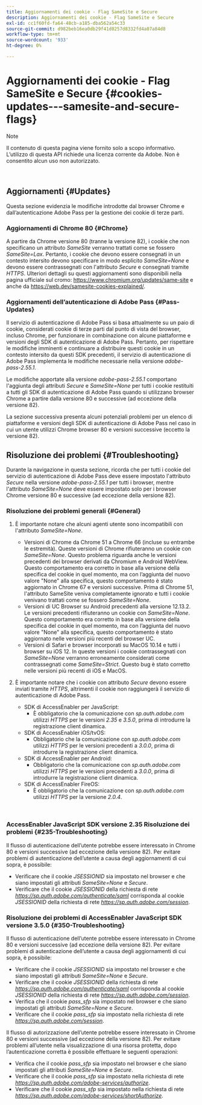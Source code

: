 ```yaml
---
title: Aggiornamenti dei cookie - Flag SameSite e Secure
description: Aggiornamenti dei cookie - Flag SameSite e Secure
exl-id: cc1f60fd-fa64-48cb-a185-dba562a54c33
source-git-commit: d982beb16ea0db29f41d0257d8332fd4a07a84d8
workflow-type: tm+mt
source-wordcount: '933'
ht-degree: 0%

---
```


# Aggiornamenti dei cookie - Flag SameSite e Secure {#cookies-updates---samesite-and-secure-flags}

>[!NOTE]
>
>Il contenuto di questa pagina viene fornito solo a scopo informativo. L’utilizzo di questa API richiede una licenza corrente da Adobe. Non è consentito alcun uso non autorizzato.

</br>


## Aggiornamenti {#Updates}

Questa sezione evidenzia le modifiche introdotte dal browser Chrome e dall’autenticazione Adobe Pass per la gestione dei cookie di terze parti.



### Aggiornamenti di Chrome 80 {#Chrome}

A partire da Chrome versione 80 (tranne la versione 82), i cookie che non specificano un attributo *SameSite* verranno trattati come se fossero *SameSite=Lax*. Pertanto, i cookie che devono essere consegnati in un contesto intersito devono specificare in modo esplicito *SameSite=None* e devono essere contrassegnati con l&#39;attributo *Secure* e consegnati tramite *HTTPS*. Ulteriori dettagli su questi aggiornamenti sono disponibili nella pagina ufficiale sul cromo: <https://www.chromium.org/updates/same-site> e anche da <https://web.dev/samesite-cookies-explained/>.


### Aggiornamenti dell’autenticazione di Adobe Pass {#Pass-Updates}

Il servizio di autenticazione di Adobe Pass si basa attualmente su un paio di cookie, considerati cookie di terze parti dal punto di vista del browser, incluso Chrome, per funzionare in combinazione con alcune piattaforme e versioni degli SDK di autenticazione di Adobe Pass. Pertanto, per rispettare le modifiche imminenti e continuare a distribuire questi cookie in un contesto intersito da questi SDK precedenti, il servizio di autenticazione di Adobe Pass implementa le modifiche necessarie nella versione *adobe-pass-2.55.1*.

Le modifiche apportate alla versione *adobe-pass-2.55.1* comportano l&#39;aggiunta degli attributi *Secure* e *SameSite=None* per tutti i cookie restituiti a tutti gli SDK di autenticazione di Adobe Pass quando si utilizzano browser Chrome a partire dalla versione 80 e successive (ad eccezione della versione 82).

La sezione successiva presenta alcuni potenziali problemi per un elenco di piattaforme e versioni degli SDK di autenticazione di Adobe Pass nel caso in cui un utente utilizzi Chrome browser 80 e versioni successive (eccetto la versione 82).

## Risoluzione dei problemi {#Troubleshooting}

Durante la navigazione in questa sezione, ricorda che per tutti i cookie del servizio di autenticazione di Adobe Pass deve essere impostato l&#39;attributo *Secure* nella versione *adobe-pass-2.55.1* per tutti i browser, mentre l&#39;attributo *SameSite=None* deve essere impostato solo per i browser Chrome versione 80 e successive (ad eccezione della versione 82).


### Risoluzione dei problemi generali {#General}

1. È importante notare che alcuni agenti utente sono incompatibili con l&#39;attributo *SameSite=None*.

   - Versioni di Chrome da Chrome 51 a Chrome 66 (incluse su entrambe le estremità). Queste versioni di Chrome rifiuteranno un cookie con *SameSite=None*. Questo problema riguarda anche le versioni precedenti dei browser derivati da Chromium e Android WebView. Questo comportamento era corretto in base alla versione della specifica del cookie in quel momento, ma con l’aggiunta del nuovo valore &quot;None&quot; alla specifica, questo comportamento è stato aggiornato in Chrome 67 e versioni successive. Prima di Chrome 51, l&#39;attributo SameSite veniva completamente ignorato e tutti i cookie venivano trattati come se fossero *SameSite=None*.
   - Versioni di UC Browser su Android precedenti alla versione 12.13.2. Le versioni precedenti rifiuteranno un cookie con *SameSite=None*. Questo comportamento era corretto in base alla versione della specifica del cookie in quel momento, ma con l’aggiunta del nuovo valore &quot;None&quot; alla specifica, questo comportamento è stato aggiornato nelle versioni più recenti del browser UC.
   - Versioni di Safari e browser incorporati su MacOS 10.14 e tutti i browser su iOS 12. In queste versioni i cookie contrassegnati con *SameSite=None* verranno erroneamente considerati come contrassegnati come *SameSite=Strict*. Questo bug è stato corretto nelle versioni più recenti di iOS e MacOS.


1. È importante notare che i cookie con attributo *Secure* devono essere inviati tramite *HTTPS*, altrimenti il cookie non raggiungerà il servizio di autenticazione di Adobe Pass.

   - SDK di AccessEnabler per JavaScript:
      - È obbligatorio che la comunicazione con *sp.auth.adobe.com* utilizzi *HTTPS* per le versioni *2.35* e *3.5.0*, prima di introdurre la registrazione client dinamica.
   - SDK di AccessEnabler iOS/tvOS:
      - Obbligatorio che la comunicazione con *sp.auth.adobe.com* utilizzi *HTTPS* per le versioni precedenti a *3.0.0*, prima di introdurre la registrazione client dinamica.
   - SDK di AccessEnabler per Android:
      - Obbligatorio che la comunicazione con *sp.auth.adobe.com* utilizzi *HTTPS* per le versioni precedenti a *3.0.0*, prima di introdurre la registrazione client dinamica.
   - SDK di AccessEnabler FireOS:
      - È obbligatorio che la comunicazione con *sp.auth.adobe.com* utilizzi *HTTPS* per la versione *2.0.4*.

</br>

### AccessEnabler JavaScript SDK versione 2.35 Risoluzione dei problemi {#235-Troubleshooting}

Il flusso di autenticazione dell’utente potrebbe essere interessato in Chrome 80 e versioni successive (ad eccezione della versione 82). Per evitare problemi di autenticazione dell’utente a causa degli aggiornamenti di cui sopra, è possibile:

- Verificare che il cookie *JSESSIONID* sia impostato nel browser e che siano impostati gli attributi *SameSite=None* e *Secure*.
- Verificare che il cookie *JSESSIONID* della richiesta di rete *https://sp.auth.adobe.com/authenticate/saml* corrisponda al cookie *JSESSIONID* della richiesta di rete *https://sp.auth.adobe.com/session*.


### Risoluzione dei problemi di AccessEnabler JavaScript SDK versione 3.5.0 {#350-Troubleshooting}

Il flusso di autenticazione dell’utente potrebbe essere interessato in Chrome 80 e versioni successive (ad eccezione della versione 82). Per evitare problemi di autenticazione dell’utente a causa degli aggiornamenti di cui sopra, è possibile:

- Verificare che il cookie *JSESSIONID* sia impostato nel browser e che siano impostati gli attributi *SameSite=None* e *Secure*.
- Verificare che il cookie *JSESSIONID* della richiesta di rete *https://sp.auth.adobe.com/authenticate/saml* corrisponda al cookie *JSESSIONID* della richiesta di rete *https://sp.auth.adobe.com/session*.
- Verifica che il cookie *pass\_sfp* sia impostato nel browser e che siano impostati gli attributi *SameSite=None* e *Secure*.
- Verificare che il cookie *pass\_sfp* sia impostato nella richiesta di rete *https://sp.auth.adobe.com/session*.


Il flusso di autorizzazione dell’utente potrebbe essere interessato in Chrome 80 e versioni successive (ad eccezione della versione 82). Per evitare problemi all’utente nella visualizzazione di una risorsa protetta, dopo l’autenticazione corretta è possibile effettuare le seguenti operazioni:

- Verifica che il cookie *pass\_sfp* sia impostato nel browser e che siano impostati gli attributi *SameSite=None* e *Secure*.
- Verificare che il cookie *pass\_sfp* sia impostato nella richiesta di rete *https://sp.auth.adobe.com/adobe-services/authorize*.
- Verificare che il cookie *pass\_sfp* sia impostato nella richiesta di rete *https://sp.auth.adobe.com/adobe-services/shortAuthorize*.

